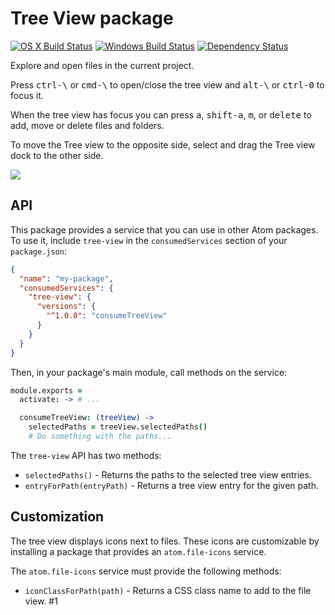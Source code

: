 # Tree View package
[![OS X Build Status](https://travis-ci.org/atom/tree-view.svg?branch=master)](https://travis-ci.org/atom/tree-view)
[![Windows Build Status](https://ci.appveyor.com/api/projects/status/com793ehi0hajrkd/branch/master?svg=true)](https://ci.appveyor.com/project/Atom/tree-view/branch/master)
[![Dependency Status](https://david-dm.org/atom/tree-view.svg)](https://david-dm.org/atom/tree-view)

Explore and open files in the current project.

Press <kbd>ctrl-\\</kbd> or <kbd>cmd-\\</kbd> to open/close the tree view and
<kbd>alt-\\</kbd> or <kbd>ctrl-0</kbd> to focus it.

When the tree view has focus you can press <kbd>a</kbd>, <kbd>shift-a</kbd>,
<kbd>m</kbd>, or <kbd>delete</kbd> to add, move or delete files and folders.

To move the Tree view to the opposite side, select and drag the Tree view dock to the other side.

![](https://f.cloud.github.com/assets/671378/2241932/6d9cface-9ceb-11e3-9026-31d5011d889d.png)

## API
This package provides a service that you can use in other Atom packages.
To use it, include `tree-view` in the `consumedServices` section of your
`package.json`:

``` json
{
  "name": "my-package",
  "consumedServices": {
    "tree-view": {
      "versions": {
        "^1.0.0": "consumeTreeView"
      }
    }
  }
}
```

Then, in your package's main module, call methods on the service:

``` coffee
module.exports =
  activate: -> # ...

  consumeTreeView: (treeView) ->
    selectedPaths = treeView.selectedPaths()
    # Do something with the paths...
```

The `tree-view` API has two methods:
* `selectedPaths()` - Returns the paths to the selected tree view entries.
* `entryForPath(entryPath)` - Returns a tree view entry for the given path.

## Customization
The tree view displays icons next to files. These icons are customizable by
installing a package that provides an `atom.file-icons` service.

The `atom.file-icons` service must provide the following methods:
* `iconClassForPath(path)` - Returns a CSS class name to add to the file view.
#1
